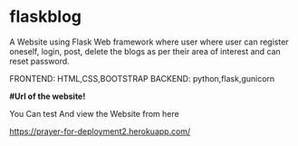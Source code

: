 # flaskblog

A Website using Flask Web framework where user where user can register oneself, login, post, delete the blogs as per their area of interest and can reset password.

FRONTEND: HTML,CSS,BOOTSTRAP
BACKEND: python,flask,gunicorn

**#Url of the website!**

You Can test And view the Website from here 

https://prayer-for-deployment2.herokuapp.com/
